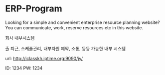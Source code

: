 # ERP-Program

Looking for a simple and convenient enterprise resource planning website? 
You can communicate, work, reserve resources etc in this website.

회사 내부시스템

출 퇴근, 스케쥴관리, 내부자원 예약, 소통, 등등 가능한 내부 시스템

url: http://iclasskh.iptime.org:9090/jy/ 

ID: 1234
PW: 1234

